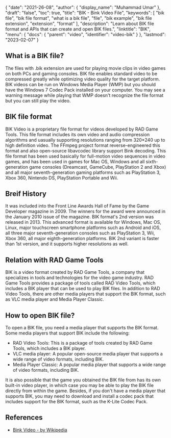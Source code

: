 {
  "date": "2021-26-08",
  "author": {
    "display_name": "Muhammad Umar"
  },
  "draft": "false",
  "toc": true,
  "title": "BIK - Bink Video File",
  "keywords": [
    "bik file",
    "bik file format",
    "what is a bik file",
    "file",
    "bik example",
    "bik file extension",
    "extension",
    "format"
  ],
  "description": "Learn about BIK file format and APIs that can create and open BIK files.",
  "linktitle": "BIK",
  "menu": {
    "docs": {
      "parent": "video",
      "identifier": "video-bik"
    }
  },
  "lastmod": "2023-02-07"
}

## What is a BIK file?
The files with .bik extension are used for playing movie clips in video games on both PCs and gaming consoles. BIK file enables standard video to be compressed greatly while optimizing video quality for the target platform. BIK videos can be run on Windows Media Player (WMP) but you should have the Windows 7 Codec Pack installed on your computer. You may see a warning message while playing that WMP doesn't recognize the file format but you can still play the video. 

## BIK file format
BIK Video is a proprietary file format for videos developed by RAD Game Tools. This file format includes its own video and audio compression algorithms and uasually supporting resolutions ranging from 320×240 up to high definition video. The FFmpeg project format reverse-engineered this format and also open-source libavcodec library support Bink decoding. This file format has been used basically for full-motion video sequences in video games, and has been used in games for Mac OS, Windows and all sixth-generation game consoles (Dreamcast, GameCube, PlayStation 2 and Xbox) and all major seventh-generation gaming platforms such as PlayStation 3,  Xbox 360, Nintendo DS, PlayStation Portable and Wii.

## Breif History
It was included into the Front Line Awards Hall of Fame by the Game Developer magazine in 2009. The winners for the award were announced in the January 2010 issue of the magazine. BIK format's 2nd version was released in 2013. This advanced format is available for Windows, Mac OS, Linux, major touchscreen smartphone platforms such as Android and iOS, all three major seventh-generation consoles such as PlayStation 3, Wii, Xbox 360, all major eighth-generation platforms. BIK 2nd variant is faster than 1st version, and it supports higher resolutions as well.

## Relation with RAD Game Tools

BIK is a video format created by RAD Game Tools, a company that specializes in tools and technologies for the video game industry. RAD Game Tools provides a package of tools called RAD Video Tools, which includes a BIK player that can be used to play BIK files. In addition to RAD Video Tools, there are other media players that support the BIK format, such as VLC media player and Media Player Classic.

## How to open BIK file?

To open a BIK file, you need a media player that supports the BIK format. Some media players that support BIK include the following:

- RAD Video Tools: This is a package of tools created by RAD Game Tools, which includes a BIK player.
- VLC media player: A popular open-source media player that supports a wide range of video formats, including BIK.
- Media Player Classic: A popular media player that supports a wide range of video formats, including BIK.

It is also possible that the game you obtained the BIK file from has its own built-in video player, in which case you may be able to play the BIK file directly from within the game. Besides, if you don't have a media player that supports BIK, you may need to download and install a codec pack that includes support for the BIK format, such as the K-Lite Codec Pack.

## References ##

- [Bink Video - by Wikipedia](https://en.wikipedia.org/wiki/Bink_Video)
